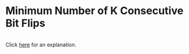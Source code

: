 # Minimum Number of K Consecutive Bit Flips 

~~~java

~~~

Click [here](Explanation.md) for an explanation.

